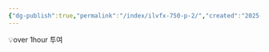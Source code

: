 ```yaml
---
{"dg-publish":true,"permalink":"/index/ilvfx-750-p-2/","created":"2025-09-09T19:21:21.392+09:00","updated":"2025-09-09T19:21:39.679+09:00"}
---
```


💡over 1hour 투여 